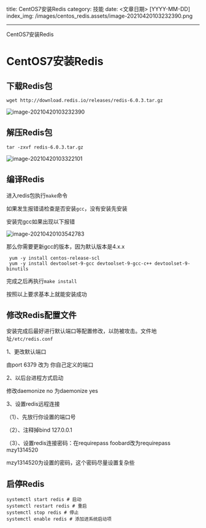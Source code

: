 title: CentOS7安装Redis
category: 技能
date: <文章日期> [YYYY-MM-DD]
index_img: /images/centos_redis.assets/image-20210420103232390.png

---

CentOS7安装Redis
<!--more-->

# CentOS7安装Redis

## 下载Redis包

```shell
wget http://download.redis.io/releases/redis-6.0.3.tar.gz
```



![image-20210420103232390](/images/centos_redis.assets/image-20210420103232390.png)



## 解压Redis包

```shell
tar -zxvf redis-6.0.3.tar.gz
```

![image-20210420103322101](/images/centos_redis.assets/image-20210420103322101.png)



## 编译Redis

进入redis包执行`make`命令

如果发生报错请检查是否安装`gcc`，没有安装先安装

安装完gcc如果出现以下报错

![image-20210420103542783](/images/centos_redis.assets/image-20210420103542783.png)

那么你需要更新gcc的版本，因为默认版本是4.x.x

```shell
 yum -y install centos-release-scl
 yum -y install devtoolset-9-gcc devtoolset-9-gcc-c++ devtoolset-9-binutils
```

完成之后再执行`make install`

按照以上要求基本上就能安装成功



## 修改Redis配置文件

安装完成后最好进行默认端口等配置修改，以防被攻击。文件地址` /etc/redis.conf `

1、更改默认端口

由port 6379 改为 你自己定义的端口

2、以后台进程方式启动

修改daemonize no 为daemonize yes

3、设置redis远程连接

（1）、先放行你设置的端口号

（2）、注释掉bind 127.0.0.1

（3）、设置redis连接密码：在requirepass foobard改为requirepass mzy1314520

mzy1314520为设置的密码，这个密码尽量设置复杂些



## 启停Redis

```shell
systemctl start redis # 启动
systemctl restart redis # 重启
systemctl stop redis # 停止
systemctl enable redis # 添加进系统启动项
```





